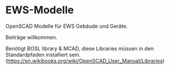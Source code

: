 # EWS-Modelle
OpenSCAD Modelle für EWS Gebäude und Geräte. 

Beiträge willkommen.

Benötigt BOSL library & MCAD, diese Libraries müssen in den Standardpfaden installiert sein. (https://en.wikibooks.org/wiki/OpenSCAD_User_Manual/Libraries)

